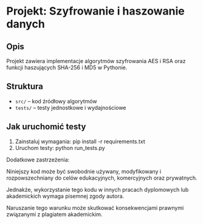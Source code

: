 # Projekt: Szyfrowanie i haszowanie danych

## Opis
Projekt zawiera implementacje algorytmów szyfrowania AES i RSA oraz funkcji haszujących SHA-256 i MD5 w Pythonie.

## Struktura
- `src/` – kod źródłowy algorytmów
- `tests/` – testy jednostkowe i wydajnościowe

## Jak uruchomić testy
1. Zainstaluj wymagania:
pip install -r requirements.txt
2. Uruchom testy:
python run_tests.py


Dodatkowe zastrzeżenia:

Niniejszy kod może być swobodnie używany, modyfikowany i rozpowszechniany do celów edukacyjnych, komercyjnych oraz prywatnych.

Jednakże, wykorzystanie tego kodu w innych pracach dyplomowych lub akademickich wymaga pisemnej zgody autora.

Naruszanie tego warunku może skutkować konsekwencjami prawnymi związanymi z plagiatem akademickim.
